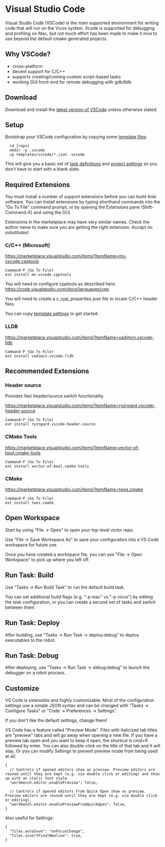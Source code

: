 # Visual Studio Code

Visual Studio Code (VSCode) is the main supported environment for writing code 
that will run on the Vicos system. Xcode is supported for debugging 
and profiling on Mac, but not much effort has been made to make it nice to use 
beyond the default cmake generated projects.

## Why VSCode?

- cross-platform
- decent support for C/C++
- supports creating/running custom script-based tasks
- working GUI front-end for remote debugging with gdb/lldb

## Download

Download and install the [latest version of VSCode](https://code.visualstudio.com/) 
unless otherwise stated.

## Setup

Bootstrap your VSCode configuration by copying some [template files](/templates/vscode):
```
  cd [repo]
  mkdir -p .vscode
  cp templates/vscode/*.json .vscode
```
This will give you a basic set of [task definitions](/templates/vscode/tasks.json) 
and [project settings](/templates/vscode/settings.json) so you 
don't have to start with a blank slate.

## Required Extensions

You must install a number of support extensions before you can build Anki software.
You can install extensions by typing shorthand commands into the "Go To File"
command prompt, or by opening the Extensions pane (Shift-Command-X) and using the
GUI.

Extensions in the marketplace may have very similar names.  Check the author name
to make sure you are getting the right extension. Accept no substitutes!

### C/C++ (Microsoft)

https://marketplace.visualstudio.com/items?itemName=ms-vscode.cpptools

```
Command-P (Go To File)
ext install ms-vscode.cpptools
```

You will need to configure cpptools as described here:
https://code.visualstudio.com/docs/languages/cpp

You will need to create a c_cpp_properties.json file to locate C/C++ header 
files.  

You can copy [template settings](/templates/vscode/c_cpp_properties.json) 
to get started.


### LLDB

https://marketplace.visualstudio.com/items?itemName=vadimcn.vscode-lldb

```
Command-P (Go To File)
ext install vadimcn.vscode-lldb
```


## Recommended Extensions


### Header source

Provides fast header/source switch functionality.

https://marketplace.visualstudio.com/items?itemName=ryzngard.vscode-header-source

```
Command-P (Go To File)
ext install ryzngard.vscode-header-source
```


### CMake Tools

https://marketplace.visualstudio.com/items?itemName=vector-of-bool.cmake-tools

```
Command-P (Go To File)
ext install vector-of-bool.cmake-tools
```


### CMake

https://marketplace.visualstudio.com/items?itemName=twxs.cmake

```
Command-P (Go To File)
ext install twxs.cmake
```

## Open Workspace

Start by using "File -> Open" to open your top-level victor repo.

Use "File -> Save Workspace As" to save your configuration into a VS Code 
workspace for future use.

Once you have created a workspace file, you can use "File -> Open Workspace" 
to pick up where you left off.

## Run Task: Build 

Use "Tasks -> Run Build Task" to run the default build task.  

You can set additional build flags (e.g. "-p mac" vs "-p vicos") by editing 
the task configuration, or you can create a second set of tasks and switch 
between them.

## Run Task: Deploy

After building, use "Tasks -> Run Task -> deploy:debug" to deploy executables
to the robot.

## Run Task: Debug

After deploying, use "Tasks -> Run Task -> debug:debug" to launch the debugger
on a robot process.

## Customize

VS Code is extensible and highly customizable.  Most of the configuration 
settings use a simple JSON syntax and can be changed with 
"Tasks -> Configure Tasks" or "Code -> Preferences -> Settings".

If you don't like the default settings, change them!

VS Code has a feature called "Preview Mode". Files with italicized tab titles are "preview" tabs and will go away when opening a new file. If you have a preview tab open and you want to keep it open, the shortcut is cmd+K followed by enter.  You can also double-click on the title of that tab and it will stay. Or you can modify Settings to prevent preview mode from being used at all:

```
{
  // Controls if opened editors show as preview. Preview editors are reused until they are kept (e.g. via double click or editing) and show up with an italic font style.
  "workbench.editor.enablePreview": false,

  // Controls if opened editors from Quick Open show as preview. Preview editors are reused until they are kept (e.g. via double click or editing).
  "workbench.editor.enablePreviewFromQuickOpen": false,
}
```

Also useful for Settings:
```
{
  "files.autoSave": "onFocusChange",
  "files.insertFinalNewline": true,
}
```
